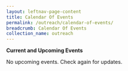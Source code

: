 ```yaml
---
layout: leftnav-page-content
title: Calendar Of Events
permalink: /outreach/calendar-of-events/
breadcrumb: Calendar Of Events
collection_name: outreach
---
```


**Current and Upcoming Events**


No upcoming events. Check again for updates. 


